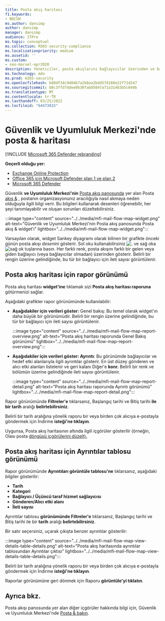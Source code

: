 ```yaml
---
title: Posta akış haritası
f1.keywords:
- NOCSH
ms.author: dansimp
author: dansimp
manager: dansimp
audience: ITPro
ms.topic: conceptual
ms.collection: M365-security-compliance
ms.localizationpriority: medium
ms.assetid: ''
ms.custom:
- seo-marvel-apr2020
description: Yöneticiler, posta akışlarını bağlayıcılar üzerinden ve bağlayıcılar olmadan görselleştirmek ve izlemek için Güvenlik & Uyumluluk Merkezi'nin Posta akış panosunda Posta akış haritasını kullanmayı öğrenebilirler.
ms.technology: mdo
ms.prod: m365-security
ms.openlocfilehash: bd8df34c9484b7a2b8aa2bdd57d160e22f71d247
ms.sourcegitcommit: b0c3ffd7ddee9b30fab85047a71a31483b5c649b
ms.translationtype: MT
ms.contentlocale: tr-TR
ms.lasthandoff: 03/25/2022
ms.locfileid: "64473815"
---
```

# <a name="mail-flow-map-in-the-security--compliance-center"></a>Güvenlik ve Uyumluluk Merkezi'nde posta & haritası

[!INCLUDE [Microsoft 365 Defender rebranding](../includes/microsoft-defender-for-office.md)]

**Geçerli olduğu yer:**
- [Exchange Online Protection](exchange-online-protection-overview.md)
- [Office 365 için Microsoft Defender plan 1 ve plan 2](defender-for-office-365.md)
- [Microsoft 365 Defender](../defender/microsoft-365-defender.md)

Güvenlik **ve Uyumluluk Merkezi'nin** [Posta akış panosunda](mail-flow-insights-v2.md) yer alan Posta [akış &](https://protection.office.com) , postanın organizasyonunız aracılığıyla nasıl akmaya neden olduğuyla ilgili bilgi verir. Bu bilgileri kullanarak desenleri öğrenebilir, her şeyi tanımlayabilir ve oluşan sorunları düzeltebilirsiniz.

:::image type="content" source="../../media/mfi-mail-flow-map-widget.png" alt-text="Güvenlik ve Uyumluluk Merkezi'nin Posta akış panosunda Posta akış & widget'ı" lightbox="../../media/mfi-mail-flow-map-widget.png":::

Varsayılan olarak, widget Sankey diyagramı olarak bilinen bir grafikte önceki günün posta akışı *desenini* gösterir. Sol oku kullanabilirsiniz ![.](../../media/scc-left-arrow.png) ve sağ oka ![sağ ok](../../media/scc-right-arrow.png) tuşlarına basın. Her farklı renk, posta akışını farklı bir gelen veya giden bağlayıcı (veya bağlayıcılar olmadan) üzerinden gösterir. Belirli bir rengin üzerine gelindiğinde, bu tür bir bağlayıcı için ileti sayısı görüntülenir.

## <a name="report-view-for-the-mail-flow-map"></a>Posta akış haritası için rapor görünümü

Posta akış haritası **widget'ine** tıklamak sizi **Posta akış haritası raporuna** götürmenizi sağlar.

Aşağıdaki grafikler rapor görünümünde kullanılabilir:

- **Aşağıdakiler için verileri göster:** Genel bakış: Bu temel olarak widget'ın daha büyük bir görünümüdir. Belirli bir rengin üzerine gelindiğinde, bu tür bir bağlayıcı için ileti sayısı görüntülenir.

    :::image type="content" source="../../media/mfi-mail-flow-map-report-overview.png" alt-text="Posta akış haritası raporunda Genel Bakış görünümü" lightbox="../../media/mfi-mail-flow-map-report-overview.png":::

- **Aşağıdakiler için verileri göster: Ayrıntı**: Bu görünümde bağlayıcılar ve hedef etki alanlarıyla ilgili ayrıntılar gösterir. En üst düzey gönderen ve alıcı etki alanları listelenir ve geri kalanı Diğer'e **konr.** Belirli bir renk ve bölümün üzerine gelindiğinde ileti sayısı görüntülenir.

    :::image type="content" source="../../media/mfi-mail-flow-map-report-detail.png" alt-text="Posta akış haritası raporunda Ayrıntı görünümü" lightbox="../../media/mfi-mail-flow-map-report-detail.png":::

Rapor görünümünde **Filtreler'e** tıklarsanız, Başlangıç tarihi ve Bitiş tarihi **ile bir tarih** aralığı **belirtebilirsiniz**.

Belirli bir tarih aralığına yönelik raporu bir veya birden çok alıcıya e-postayla göndermek için İndirme **isteği'ne tıklayın**.

Uygunsa, Posta akış haritasının altında ilgili içgörüler gösterilir (örneğin, Olası posta [döngüsü içgörülerini düzelt).](mfi-mail-loop-insight.md)

## <a name="details-table-view-for-the-mail-flow-map"></a>Posta akış haritası için Ayrıntılar tablosu görünümü

Rapor görünümünde **Ayrıntıları görüntüle tablosu'ne** tıklarsanız, aşağıdaki bilgiler gösterilir:

- **Tarih**
- **Kategori**
- **Bağlayıcı / Üçüncü taraf hizmet sağlayıcısı**
- **Gönderen/Alıcı etki alanı**
- **İleti sayısı**

Ayrıntılar tablosu **görünümünde Filtreler'e** tıklarsanız, Başlangıç tarihi ve Bitiş tarihi ile bir **tarih** aralığı **belirtebilirsiniz**.

Bir satır seçersiniz, uçarak çıkışta benzer ayrıntılar gösterilir:

:::image type="content" source="../../media/mfi-mail-flow-map-view-details-table-details.png" alt-text="Posta akış haritasında ayrıntılar tablosundan Ayrıntılar çıktısı" lightbox="../../media/mfi-mail-flow-map-view-details-table-details.png":::

Belirli bir tarih aralığına yönelik raporu bir veya birden çok alıcıya e-postayla göndermek için İndirme **isteği'ne tıklayın**.

Raporlar görünümüne geri dönmek için Raporu **görüntüle'yi tıklatın**.

## <a name="see-also"></a>Ayrıca bkz.

Posta akışı panosunda yer alan diğer içgörüler hakkında bilgi için, Güvenlik ve Uyumluluk Merkezi'nde [Posta & bakın](mail-flow-insights-v2.md).
